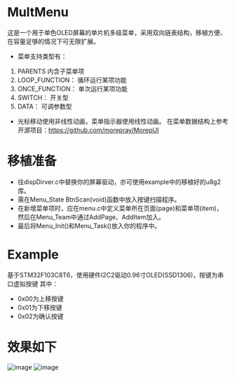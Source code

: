 # MultMenu
这是一个用于单色OLED屏幕的单片机多级菜单，采用双向链表结构，移植方便、在容量足够的情况下可无限扩展。
- 菜单支持类型有：
1. PARENTS  内含子菜单项
2. LOOP_FUNCTION： 循环运行某项功能
3. ONCE_FUNCTION：  单次运行某项功能
4. SWITCH：  开关型
5. DATA：  可调参数型  
- 光标移动使用非线性动画，菜单指示器使用线性动画。
在菜单数据结构上参考开源项目：https://github.com/morepray/MorepUI
# 移植准备
- 往dispDirver.c中替换你的屏幕驱动，亦可使用example中的移植好的u8g2库。
- 需在Menu_State BtnScan(void)函数中放入按键扫描程序。
- 在新增菜单项时，应在menu.c中定义菜单所在页面(page)和菜单项(item)，然后在Menu_Team中通过AddPage、AddItem加入。
- 最后将Menu_Init()和Menu_Task()放入你的程序中。
# Example
基于STM32F103C8T6，使用硬件I2C2驱动0.96寸OLED(SSD1306)，按键为串口虚拟按键
其中：
- 0x00为上移按键
- 0x01为下移按键
- 0x02为确认按键
# 效果如下
![image](https://github.com/JFeng-Z/MultMenu/blob/master/Image/img1.png)
![image](https://github.com/JFeng-Z/MultMenu/blob/master/Image/img2.png)

